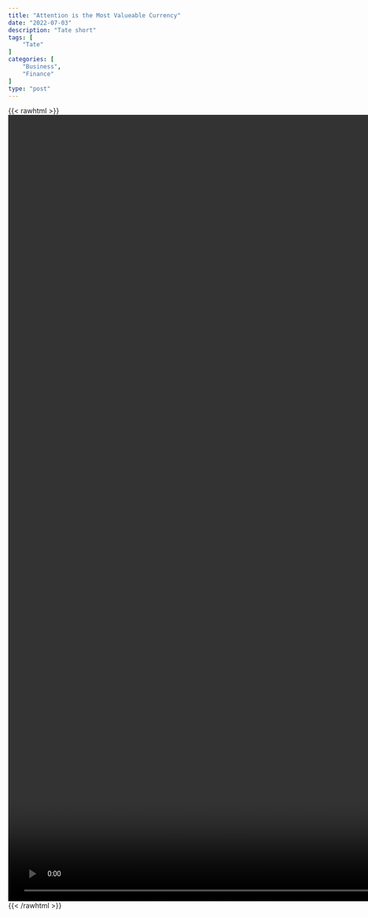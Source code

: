 ```yaml
---
title: "Attention is the Most Valueable Currency"
date: "2022-07-03"
description: "Tate short"
tags: [
    "Tate"
]
categories: [
    "Business",
    "Finance"
]
type: "post"
---
```

{{< rawhtml >}}
    <video style="height:40vh;width:auto" overflow="hidden" controls>
        <source src="https://clips.dev00ps.com/Tate/How%20Andrew%20Tate%20Studied%20Billionaire%20Rihanna%F0%9F%86%98.mp4" type="video/mp4"> 
    </video>
{{< /rawhtml >}}

